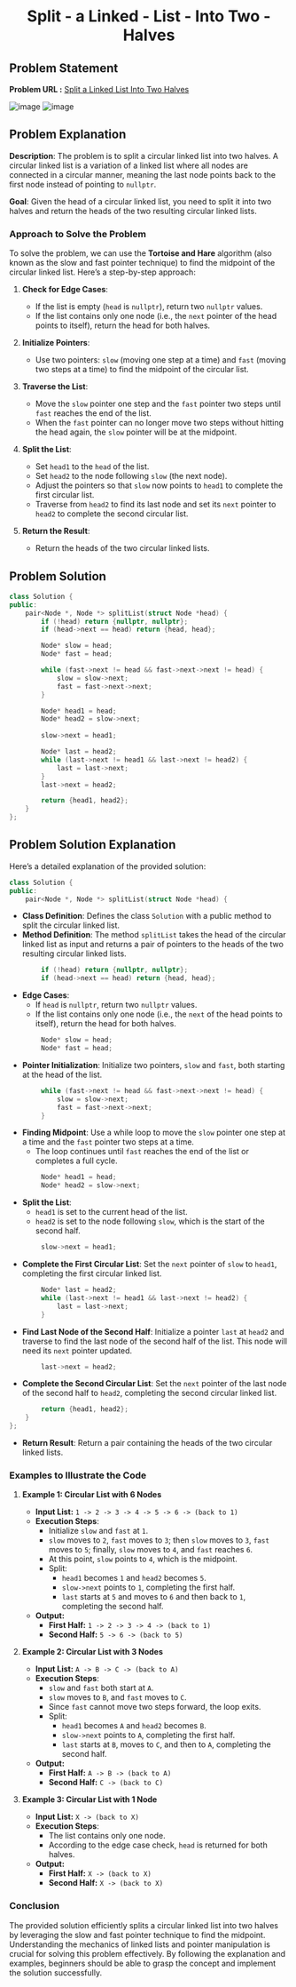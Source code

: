 <h1 align='center'>Split - a Linked - List - Into Two - Halves</h1>

## Problem Statement

**Problem URL :** [Split a Linked List Into Two Halves](https://www.geeksforgeeks.org/problems/split-a-circular-linked-list-into-two-halves/1?itm_source=geeksforgeeks&itm_medium=article&itm_campaign=practice_card)

![image](https://github.com/user-attachments/assets/4a12d8e8-2bb5-4534-951d-7d4b3e7f30c2)
![image](https://github.com/user-attachments/assets/fc0a36f9-e645-437e-8b3b-73207f5c0651)

## Problem Explanation
**Description**: The problem is to split a circular linked list into two halves. A circular linked list is a variation of a linked list where all nodes are connected in a circular manner, meaning the last node points back to the first node instead of pointing to `nullptr`.

**Goal**: Given the head of a circular linked list, you need to split it into two halves and return the heads of the two resulting circular linked lists.

### Approach to Solve the Problem

To solve the problem, we can use the **Tortoise and Hare** algorithm (also known as the slow and fast pointer technique) to find the midpoint of the circular linked list. Here’s a step-by-step approach:

1. **Check for Edge Cases**: 
   - If the list is empty (`head` is `nullptr`), return two `nullptr` values.
   - If the list contains only one node (i.e., the `next` pointer of the head points to itself), return the head for both halves.

2. **Initialize Pointers**: 
   - Use two pointers: `slow` (moving one step at a time) and `fast` (moving two steps at a time) to find the midpoint of the circular list.

3. **Traverse the List**: 
   - Move the `slow` pointer one step and the `fast` pointer two steps until `fast` reaches the end of the list.
   - When the `fast` pointer can no longer move two steps without hitting the head again, the `slow` pointer will be at the midpoint.

4. **Split the List**: 
   - Set `head1` to the `head` of the list.
   - Set `head2` to the node following `slow` (the next node).
   - Adjust the pointers so that `slow` now points to `head1` to complete the first circular list.
   - Traverse from `head2` to find its last node and set its `next` pointer to `head2` to complete the second circular list.

5. **Return the Result**: 
   - Return the heads of the two circular linked lists.

## Problem Solution
```cpp
class Solution {
public:
    pair<Node *, Node *> splitList(struct Node *head) {
        if (!head) return {nullptr, nullptr}; 
        if (head->next == head) return {head, head}; 

        Node* slow = head;
        Node* fast = head;

        while (fast->next != head && fast->next->next != head) {
            slow = slow->next;      
            fast = fast->next->next; 
        }

        Node* head1 = head;
        Node* head2 = slow->next;
 
        slow->next = head1; 

        Node* last = head2;
        while (last->next != head1 && last->next != head2) {
            last = last->next;
        }
        last->next = head2; 

        return {head1, head2};
    }
};
```

## Problem Solution Explanation
Here’s a detailed explanation of the provided solution:

```cpp
class Solution {
public:
    pair<Node *, Node *> splitList(struct Node *head) {
```
- **Class Definition**: Defines the class `Solution` with a public method to split the circular linked list.
- **Method Definition**: The method `splitList` takes the head of the circular linked list as input and returns a pair of pointers to the heads of the two resulting circular linked lists.

```cpp
        if (!head) return {nullptr, nullptr}; 
        if (head->next == head) return {head, head}; 
```
- **Edge Cases**: 
  - If `head` is `nullptr`, return two `nullptr` values.
  - If the list contains only one node (i.e., the `next` of the head points to itself), return the head for both halves.

```cpp
        Node* slow = head;
        Node* fast = head;
```
- **Pointer Initialization**: Initialize two pointers, `slow` and `fast`, both starting at the head of the list.

```cpp
        while (fast->next != head && fast->next->next != head) {
            slow = slow->next;      
            fast = fast->next->next; 
        }
```
- **Finding Midpoint**: Use a while loop to move the `slow` pointer one step at a time and the `fast` pointer two steps at a time.
  - The loop continues until `fast` reaches the end of the list or completes a full cycle.

```cpp
        Node* head1 = head;
        Node* head2 = slow->next;
```
- **Split the List**: 
  - `head1` is set to the current head of the list.
  - `head2` is set to the node following `slow`, which is the start of the second half.

```cpp
        slow->next = head1; 
```
- **Complete the First Circular List**: Set the `next` pointer of `slow` to `head1`, completing the first circular linked list.

```cpp
        Node* last = head2;
        while (last->next != head1 && last->next != head2) {
            last = last->next;
        }
```
- **Find Last Node of the Second Half**: Initialize a pointer `last` at `head2` and traverse to find the last node of the second half of the list. This node will need its `next` pointer updated.

```cpp
        last->next = head2; 
```
- **Complete the Second Circular List**: Set the `next` pointer of the last node of the second half to `head2`, completing the second circular linked list.

```cpp
        return {head1, head2};
    }
};
```
- **Return Result**: Return a pair containing the heads of the two circular linked lists.

### Examples to Illustrate the Code

1. **Example 1: Circular List with 6 Nodes**
   - **Input List:** `1 -> 2 -> 3 -> 4 -> 5 -> 6 -> (back to 1)`
   - **Execution Steps**:
     - Initialize `slow` and `fast` at `1`.
     - `slow` moves to `2`, `fast` moves to `3`; then `slow` moves to `3`, `fast` moves to `5`; finally, `slow` moves to `4`, and `fast` reaches `6`.
     - At this point, `slow` points to `4`, which is the midpoint.
     - Split:
       - `head1` becomes `1` and `head2` becomes `5`.
       - `slow->next` points to `1`, completing the first half.
       - `last` starts at `5` and moves to `6` and then back to `1`, completing the second half.
   - **Output:** 
     - **First Half:** `1 -> 2 -> 3 -> 4 -> (back to 1)`
     - **Second Half:** `5 -> 6 -> (back to 5)`

2. **Example 2: Circular List with 3 Nodes**
   - **Input List:** `A -> B -> C -> (back to A)`
   - **Execution Steps**:
     - `slow` and `fast` both start at `A`.
     - `slow` moves to `B`, and `fast` moves to `C`. 
     - Since `fast` cannot move two steps forward, the loop exits.
     - Split:
       - `head1` becomes `A` and `head2` becomes `B`.
       - `slow->next` points to `A`, completing the first half.
       - `last` starts at `B`, moves to `C`, and then to `A`, completing the second half.
   - **Output:** 
     - **First Half:** `A -> B -> (back to A)`
     - **Second Half:** `C -> (back to C)`

3. **Example 3: Circular List with 1 Node**
   - **Input List:** `X -> (back to X)`
   - **Execution Steps**:
     - The list contains only one node.
     - According to the edge case check, `head` is returned for both halves.
   - **Output:** 
     - **First Half:** `X -> (back to X)`
     - **Second Half:** `X -> (back to X)`

### Conclusion

The provided solution efficiently splits a circular linked list into two halves by leveraging the slow and fast pointer technique to find the midpoint. Understanding the mechanics of linked lists and pointer manipulation is crucial for solving this problem effectively. By following the explanation and examples, beginners should be able to grasp the concept and implement the solution successfully.
